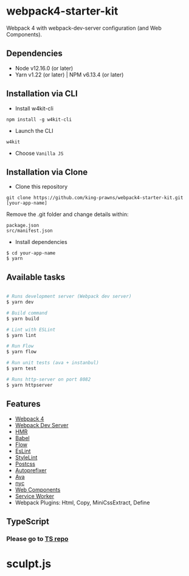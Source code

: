 # webpack4-starter-kit

Webpack 4 with webpack-dev-server configuration (and Web Components).

## Dependencies

- Node v12.16.0 (or later)
- Yarn v1.22 (or later) | NPM v6.13.4 (or later)

## Installation via CLI

  * Install w4kit-cli

```
npm install -g w4kit-cli
```

  * Launch the CLI

```
w4kit
```

  * Choose `Vanilla JS`

## Installation via Clone

* Clone this repository

```
git clone https://github.com/king-prawns/webpack4-starter-kit.git [your-app-name]
```

Remove the .git folder and change details within:

```
package.json
src/manifest.json
```

* Install dependencies

```
$ cd your-app-name
$ yarn
```

## Available tasks

```sh

# Runs development server (Webpack dev server)
$ yarn dev

# Build command
$ yarn build

# Lint with ESLint
$ yarn lint

# Run Flow
$ yarn flow

# Run unit tests (ava + instanbul)
$ yarn test

# Runs http-server on port 8082
$ yarn httpserver

```

## Features

* [Webpack 4](https://github.com/webpack/webpack)
* [Webpack Dev Server](https://github.com/webpack/webpack-dev-server)
* [HMR](https://webpack.js.org/concepts/hot-module-replacement/)
* [Babel](https://babeljs.io/)
* [Flow](https://flow.org/)
* [EsLint](https://eslint.org/docs/user-guide/getting-started)
* [StyleLint](https://github.com/stylelint/stylelint)
* [Postcss](https://github.com/postcss/postcss)
* [Autoprefixer](https://github.com/postcss/autoprefixer)
* [Ava](https://github.com/avajs/ava)
* [nyc](https://github.com/istanbuljs/nyc)
* [Web Components](https://developer.mozilla.org/en-US/docs/Web/Web_Components)
* [Service Worker](https://github.com/NekR/offline-plugin)
* Webpack Plugins: Html, Copy, MiniCssExtract, Define

## TypeScript

### Please go to [TS repo](https://github.com/king-prawns/webpack4-starter-kit-ts)
# sculpt.js
